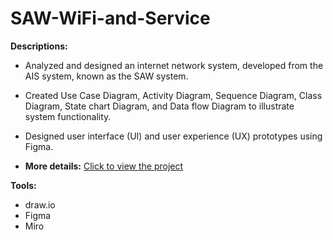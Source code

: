 # SAW-WiFi-and-Service

**Descriptions:**

- Analyzed and designed an internet network system, developed from the AIS system, known as the SAW system. 
- Created Use Case Diagram, Activity Diagram, Sequence Diagram, Class Diagram, State chart Diagram, and Data flow Diagram to illustrate system functionality.
- Designed user interface (UI) and user experience (UX) prototypes using Figma.
  
- **More details:** [Click to view the project](SA.pdf)

**Tools:** 
- draw.io
- Figma
- Miro
